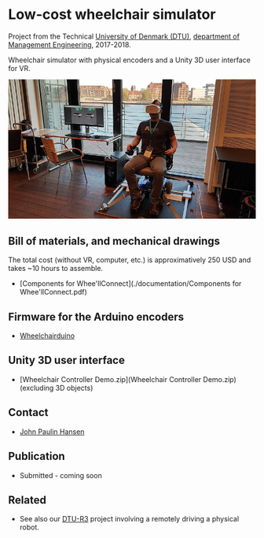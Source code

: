 # Low-cost wheelchair simulator
Project from the Technical [University of Denmark (DTU)](http://www.dtu.dk/), [department of Management Engineering](http://www.man.dtu.dk/), 2017-2018.

Wheelchair simulator with physical encoders and a Unity 3D user interface for VR.

![Photo of wheelchair simulator](./documentation/20181012_171058.jpg)


## Bill of materials, and mechanical drawings
The total cost (without VR, computer, etc.) is approximatively 250 USD and takes ~10 hours to assemble.

* [Components for Whee'llConnect](./documentation/Components for Whee'llConnect.pdf)

## Firmware for the Arduino encoders
* [Wheelchairduino](https://github.com/DTU-R3/Wheelchairduino)

## Unity 3D user interface
* [Wheelchair Controller Demo.zip](Wheelchair Controller Demo.zip) (excluding 3D objects)

## Contact
* [John Paulin Hansen](http://orbit.dtu.dk/en/persons/john-paulin-hansen(119e0e25-cbb9-478c-bee2-db6d2d9c4b90).html)

## Publication
* Submitted - coming soon

## Related
* See also our [DTU-R3](https://dtu-r3.github.io/) project involving a remotely driving a physical robot.
